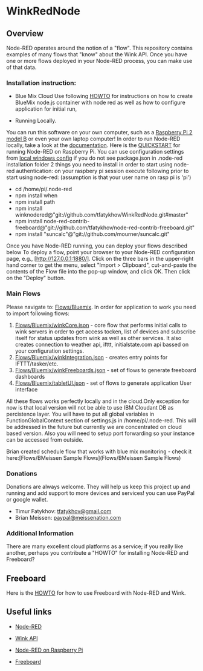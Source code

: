 # WinkRedNode
## Overview

Node-RED operates around the notion of a "flow".
This repository contains examples of many flows that "know" about the Wink API.
Once you have one or more flows deployed in your Node-RED process,
you can make use of that data.


### Installation instruction:
- Blue Mix Cloud
Use following [HOWTO](README-Bluemix.md) for instructions on how to create BlueMix node.js container with node red as well as how to configure application for initial run,


- Running Locally.

You can run this software on your own computer,
such as a [Raspberry Pi 2 model B](https://www.raspberrypi.org/products/raspberry-pi-2-model-b/)
or even your own laptop computer!
In order to run Node-RED locally,
take a look at the [documentation](http://nodered.org/docs/).
Here is the [QUICKSTART](http://nodered.org/docs/hardware/raspberrypi.html) for running Node-RED on Raspberry Pi.
You can use configuration settings from [local windows config](README-Local-Windows.md)
if you do not see package.json in .node-red installation folder 2 things you need to install in order to start using node-red authentication: 
on your raspbery pi session execute following prior to start using node-red: (assumption is that your user name on rasp pi is 'pi')
* cd /home/pi/.node-red
* npm install when
* npm install path
* npm install winknodered@"git://github.com/tfatykhov/WinkRedNode.git#master"
* npm install node-red-contrib-freeboard@"git://github.com/tfatykhov/node-red-contrib-freeboard.git"
* npm install "suncalc"@"git://github.com/mourner/suncalc.git"


Once you have Node-RED running, you can deploy your flows described below
To deploy a flow,
point your browser to your Node-RED configuration page, e.g., [http://127.0.0.1:1880/].
Click on the three bars in the upper-right hand corner to get the menu,
select "Import > Clipboard",
cut-and-paste the contents of the Flow file into the pop-up window,
and click OK.
Then click on the "Deploy" button.

### Main Flows
Please navigate to: [Flows/Bluemix](Flows/Bluemix/). In order for application to work you need to import following flows:

1. [Flows/Bluemix/winkCore.json](Flows/Bluemix/winkCore.json) - core flow that performs initial calls to wink servers in order to get access tocken, list of devices and subscribe itself for status updates from wink as well as other services. It also creates connection to weather api, ifttt, initialstate.com api bassed on your configuration settings. 
2. [Flows/Bluemix/winkIntegration.json](Flows/Bluemix/winkIntegration.json) - creates entry points for IFTTT/tasker/etc. 
3. [Flows/Bluemix/winkFreeboards.json](Flows/Bluemix/winkFreeboards.json) - set of flows to generate freeboard dashboards
4. [Flows/Bluemix/tabletUI.json](Flows/Bluemix/tabletUI.json) - set of flows to generate application User interface


All these flows works perfectly locally and in the cloud.Only exception for now is that local version will not be able to use IBM Cloudant DB as percistence layer. You will have to put all global variables in FunctionGlobalContext section of settings.js in /home/pi/.node-red. This will be addressed in the future but currently we  are concentrated on cloud based version.
Also you  will need to setup port forwarding so your instance can be accessed from outside. 

Brian created schedule flow that works with blue mix monitoring - check it here:[Flows/BMeissen Sample Flows](Flows/BMeissen Sample Flows)


### Donations
Donations are always welcome. They will help us keep this project up and running and add support to more devices and services!
you can use PayPal or google wallet. 

* Timur Fatykhov: tfatykhov@gmail.com
* Brian Meissen: paypal@meissenation.com

### Additional Information
There are many excellent cloud platforms as a service;
if you really like another,
perhaps you contribute a "HOWTO" for installing Node-RED and Freeboard?

## Freeboard

Here is the [HOWTO](README-Freeboard.md) for how to use Freeboard with Node-RED and Wink.

## Useful links

* [Node-RED](http://nodered.org/)

* [Wink API](http://docs.wink.apiary.io/)

* [Node-RED on Raspberry Pi](http://nodered.org/docs/hardware/raspberrypi.html)
 
* [Freeboard](http://freeboard.io/)

